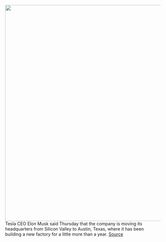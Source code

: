 <img src='https://cdn.vox-cdn.com/thumbor/4kH41vhnhmq9IZcovxBtpTRF5lc=/0x0:2040x1360/1200x800/filters:focal(857x517:1183x843)/cdn.vox-cdn.com/uploads/chorus_image/image/69966675/sokane_181116_3101_fremont_0062.0.jpg' width='700px' /><br/>
Tesla CEO Elon Musk said Thursday that the company is moving its headquarters from Silicon Valley to Austin, Texas, where it has been building a new factory for a little more than a year.
<a href='https://www.theverge.com/22715458/tesla-move-headquarters-to-austin-texas'> Source <a/>